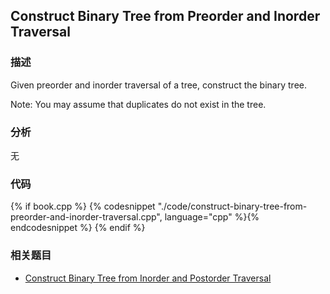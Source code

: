 ## Construct Binary Tree from Preorder and Inorder Traversal


### 描述

Given preorder and inorder traversal of a tree, construct the binary tree.

Note:
You may assume that duplicates do not exist in the tree.


### 分析

无


### 代码

{% if book.cpp %}
  {% codesnippet "./code/construct-binary-tree-from-preorder-and-inorder-traversal.cpp", language="cpp" %}{% endcodesnippet %}
{% endif %}


### 相关题目


* [Construct Binary Tree from Inorder and Postorder Traversal](construct-binary-tree-from-inorder-and-postorder-traversal.md)
